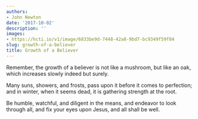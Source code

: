 ```yaml
---
authors:
- John Newton
date: '2017-10-02'
description: ''
images:
- https://hcti.io/v1/image/6833be9d-7448-42a8-9bd7-bc9349f59f84
slug: growth-of-a-believer
title: Growth of a Believer
---
```


Remember, the growth of a believer is not like a mushroom, but like an oak, which increases slowly indeed but surely.

Many suns, showers, and frosts, pass upon it before it comes to perfection; and in winter, when it seems dead, it is gathering strength at the root.

Be humble, watchful, and diligent in the means, and endeavor to look through all, and fix your eyes upon Jesus, and all shall be well.